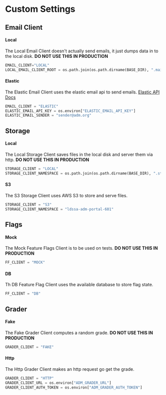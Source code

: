 # Custom Settings

## Email Client

#### Local

The Local Email Client doesn't actually send emails, it just dumps data in to the local disk.
**DO NOT USE THIS IN PRODUCTION**

```python
EMAIL_CLIENT="LOCAL"
LOCAL_EMAIL_CLIENT_ROOT = os.path.join(os.path.dirname(BASE_DIR), ".mailbox")
```

#### Elastic

The Elastic Email Client uses the elastic email api to send emails.
[Elastic API Docs](https://api.elasticemail.com/public/help)

```python
EMAIL_CLIENT = "ELASTIC"
ELASTIC_EMAIL_API_KEY = os.environ["ELASTIC_EMAIL_API_KEY"]
ELASTIC_EMAIL_SENDER = "sender@adm.org"
```


## Storage

#### Local

The Local Storage Client saves files in the local disk and server them via http.
**DO NOT USE THIS IN PRODUCTION**

```python
STORAGE_CLIENT = "LOCAL"
STORAGE_CLIENT_NAMESPACE = os.path.join(os.path.dirname(BASE_DIR), ".storage")
```


#### S3

The S3 Storage Client uses AWS S3 to store and serve files.

```python
STORAGE_CLIENT = "S3"
STORAGE_CLIENT_NAMESPACE = "ldssa-adm-portal-601"
```


## Flags

#### Mock

The Mock Feature Flags Client is to be used on tests.
**DO NOT USE THIS IN PRODUCTION**

```python
FF_CLIENT = "MOCK"
```

#### DB 

Th DB Feature Flag Client uses the available database to store flag state.

```python
FF_CLIENT = "DB"
```


## Grader

#### Fake

The Fake Grader Client computes a random grade.
**DO NOT USE THIS IN PRODUCTION**

```python
GRADER_CLIENT = "FAKE"
```


#### Http

The Http Grader Client makes an http request go get the grade.

```python
GRADER_CLIENT = "HTTP"
GRADER_CLIENT_URL = os.environ["ADM_GRADER_URL"]
GRADER_CLIENT_AUTH_TOKEN = os.environ["ADM_GRADER_AUTH_TOKEN"]
```